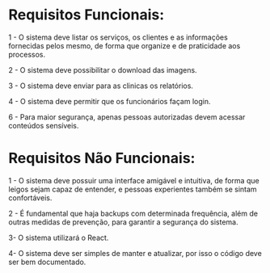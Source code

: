 

# Requisitos Funcionais:


1 - O sistema deve listar os serviços, os clientes e as informações fornecidas pelos mesmo, de forma que organize e de praticidade aos processos.

2 - O sistema deve possibilitar o download das imagens.

3 - O sistema deve enviar para as clinicas os relatórios.

4 - O sistema deve permitir que os funcionários façam login.

6 - Para maior segurança, apenas pessoas autorizadas devem acessar conteúdos sensíveis.

# Requisitos Não Funcionais:


1 - O sistema deve possuir uma interface amigável e intuitiva, de forma que leigos sejam capaz de entender, e pessoas experientes também se sintam confortáveis.

2 - É fundamental que haja backups com determinada frequência, além de outras medidas de prevenção, para garantir a segurança do sistema.

3- O sistema utilizará o React.

4- O sistema deve ser simples de manter e atualizar, por isso o código deve ser bem documentado.
